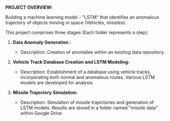 **PROJECT OVERVIEW:**

Building a machine learning model - "LSTM" that identifies an anomalous trajectory of objects moving in space (Vehicles, missiles).

This project comprises three stages (Each folder represents a step):

1. **Data Anomaly Generation :**
   - Description: Creation of anomalies within an existing data repository.

2. **Vehicle Track Database Creation and LSTM Modeling:**
   - Description: Establishment of a database using vehicle tracks, incorporating both normal and anomalous routes. Various LSTM models 
   are developed for analysis.

3. **Missile Trajectory Simulation:**
   - Description: Simulation of missile trajectories and generation of LSTM models. Results are stored in a folder named "missile data" within Google Drive.
   
